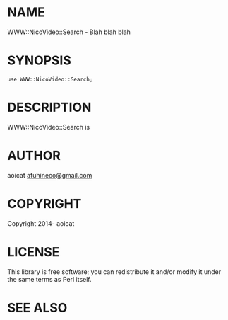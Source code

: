 # NAME

WWW::NicoVideo::Search - Blah blah blah

# SYNOPSIS

    use WWW::NicoVideo::Search;

# DESCRIPTION

WWW::NicoVideo::Search is

# AUTHOR

aoicat <afuhineco@gmail.com>

# COPYRIGHT

Copyright 2014- aoicat

# LICENSE

This library is free software; you can redistribute it and/or modify
it under the same terms as Perl itself.

# SEE ALSO
